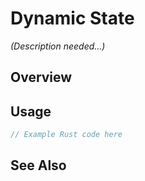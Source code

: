 # Dynamic State

*(Description needed...)*

## Overview

## Usage

```rust
// Example Rust code here
```

## See Also

